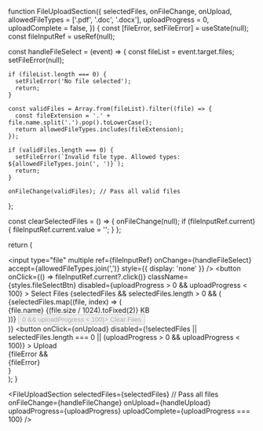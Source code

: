 function FileUploadSection({ 
  selectedFiles, 
  onFileChange, 
  onUpload,
  allowedFileTypes = ['.pdf', '.doc', '.docx'],
  uploadProgress = 0,
  uploadComplete = false,
}) {
  const [fileError, setFileError] = useState(null);
  const fileInputRef = useRef(null);

  const handleFileSelect = (event) => {
    const fileList = event.target.files;
    setFileError(null);

    if (fileList.length === 0) {
      setFileError('No file selected');
      return;
    }

    const validFiles = Array.from(fileList).filter((file) => {
      const fileExtension = '.' + file.name.split('.').pop().toLowerCase();
      return allowedFileTypes.includes(fileExtension);
    });

    if (validFiles.length === 0) {
      setFileError(`Invalid file type. Allowed types: ${allowedFileTypes.join(', ')}`);
      return;
    }

    onFileChange(validFiles); // Pass all valid files
  };

  const clearSelectedFiles = () => {
    onFileChange(null);
    if (fileInputRef.current) {
      fileInputRef.current.value = '';
    }
  };

  return (
    <div className={styles.fileUploadContainer}>
      <div className={styles.fileUploadSection}>
        <input 
          type="file" 
          multiple
          ref={fileInputRef}
          onChange={handleFileSelect}
          accept={allowedFileTypes.join(',')}
          style={{ display: 'none' }}
        />
        <button 
          onClick={() => fileInputRef.current?.click()}
          className={styles.fileSelectBtn}
          disabled={uploadProgress > 0 && uploadProgress < 100}
        >
          Select Files
        </button>
        {selectedFiles && selectedFiles.length > 0 && (
          <div className={styles.selectedFilesInfo}>
            {selectedFiles.map((file, index) => (
              <div key={index} className={styles.fileInfo}>
                <span>{file.name}</span>
                <span>{(file.size / 1024).toFixed(2)} KB</span>
              </div>
            ))}
            <button onClick={clearSelectedFiles} disabled={uploadProgress > 0 && uploadProgress < 100}>
              Clear Files
            </button>
          </div>
        )}
        <button 
          onClick={onUpload}
          disabled={!selectedFiles || selectedFiles.length === 0 || (uploadProgress > 0 && uploadProgress < 100)}
        >
          Upload
        </button>
      </div>
      {fileError && <div className={styles.fileErrorMessage}>{fileError}</div>}
    </div>
  );
}




<FileUploadSection 
  selectedFiles={selectedFiles} // Pass all files
  onFileChange={handleFileChange}
  onUpload={handleUpload}
  uploadProgress={uploadProgress}
  uploadComplete={uploadProgress === 100}
/>
